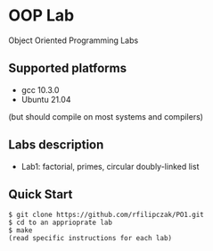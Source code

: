 # OOP Lab

Object Oriented Programming Labs

## Supported platforms

* gcc 10.3.0
* Ubuntu 21.04

(but should compile on most systems and compilers)

## Labs description

* Lab1: factorial, primes, circular doubly-linked list

## Quick Start
```console
$ git clone https://github.com/rfilipczak/PO1.git
$ cd to an apprioprate lab
$ make
(read specific instructions for each lab)
```

